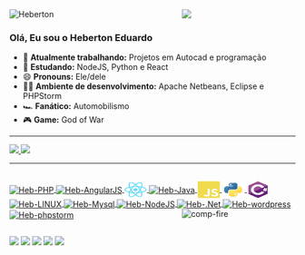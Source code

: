 <img src = "https://images-wixmp-ed30a86b8c4ca887773594c2.wixmp.com/f/73efbaf4-769a-4504-8ae3-d978caf29bd3/d5tghpr-d9bfb736-6368-4591-b54c-84b65efa60ed.png/v1/fill/w_400,h_400,strp/god_of_war_2_by_edook_d5tghpr-fullview.png?token=eyJ0eXAiOiJKV1QiLCJhbGciOiJIUzI1NiJ9.eyJzdWIiOiJ1cm46YXBwOjdlMGQxODg5ODIyNjQzNzNhNWYwZDQxNWVhMGQyNmUwIiwiaXNzIjoidXJuOmFwcDo3ZTBkMTg4OTgyMjY0MzczYTVmMGQ0MTVlYTBkMjZlMCIsIm9iaiI6W1t7ImhlaWdodCI6Ijw9NDAwIiwicGF0aCI6IlwvZlwvNzNlZmJhZjQtNzY5YS00NTA0LThhZTMtZDk3OGNhZjI5YmQzXC9kNXRnaHByLWQ5YmZiNzM2LTYzNjgtNDU5MS1iNTRjLTg0YjY1ZWZhNjBlZC5wbmciLCJ3aWR0aCI6Ijw9NDAwIn1dXSwiYXVkIjpbInVybjpzZXJ2aWNlOmltYWdlLm9wZXJhdGlvbnMiXX0.r403VwwxdctySL0xBI3N73zXJJCSAGWxoPmlJbQ1CY4" width = "200px" align = "right">

 <img src="https://komarev.com/ghpvc/?username=hebeduardo&color=green" alt="Heberton" /> 

### Olá, Eu sou o Heberton Eduardo

- 🔭 **Atualmente trabalhando:** Projetos em Autocad e programação
- 🌱 **Estudando:** NodeJS, Python e React
- 😄 **Pronouns:** Ele/dele
- 👩‍💻 **Ambiente de desenvolvimento:** Apache Netbeans, Eclipse e PHPStorm
- 🏎 **Fanático:** Automobilismo
- 🎮 **Game:** God of War

 ---
 <div>
  <a href="https://github.com/hebeduardo">
  <img src="https://github-readme-stats.vercel.app/api?username=hebeduardo&show_icons=true&theme=onedark&include_all_commits=true&count_private=true"/>
    <img src="https://github-readme-stats.vercel.app/api/top-langs/?username=hebeduardo&layout=compact&langs_count=7&theme=onedark"/>
  
</div>
  
  ---
<div style="display: inline_block"><br>
  <img align="center" alt="Heb-PHP" height="30" width="40" src="https://cdn.jsdelivr.net/gh/devicons/devicon/icons/php/php-plain.svg">
  <img align="center" alt="Heb-AngularJS" height="30" width="40" src="https://cdn.jsdelivr.net/gh/devicons/devicon/icons/angularjs/angularjs-original.svg">
  <img align="center" alt="Heb-React" height="30" width="40" src="https://raw.githubusercontent.com/devicons/devicon/master/icons/react/react-original.svg">
  <img align="center" alt="Heb-Java" height="30" width="40" src="https://cdn.jsdelivr.net/gh/devicons/devicon/icons/java/java-original-wordmark.svg">
  <img align="center" alt="Heb-Js" height="30" width="40" src="https://raw.githubusercontent.com/devicons/devicon/master/icons/javascript/javascript-plain.svg">
  <img align="center" alt="Heb-Python" height="30" width="40" src="https://raw.githubusercontent.com/devicons/devicon/master/icons/python/python-original.svg">
  <img align="center" alt="Heb-Csharp" height="30" width="40" src="https://raw.githubusercontent.com/devicons/devicon/master/icons/csharp/csharp-original.svg">
  <img align="center" alt="Heb-LINUX" height="30" width="40" src="https://cdn.jsdelivr.net/gh/devicons/devicon/icons/linux/linux-original.svg">
  <img align="center" alt="Heb-Mysql" height="30" width="40" src="https://cdn.jsdelivr.net/gh/devicons/devicon/icons/mysql/mysql-original.svg">
  <img align="center" alt="Heb-NodeJS" height="30" width="40" src="https://cdn.jsdelivr.net/gh/devicons/devicon/icons/nodejs/nodejs-original.svg">
  <img align="center" alt="Heb-.Net" height="30" width="40" src="https://cdn.jsdelivr.net/gh/devicons/devicon/icons/dot-net/dot-net-original.svg">
  <img align="center" alt="Heb-wordpress" height="30" width="40" src="https://cdn.jsdelivr.net/gh/devicons/devicon/icons/wordpress/wordpress-original.svg">
  <img align="center" alt="Heb-phpstorm" height="30" width="40" src="https://cdn.jsdelivr.net/gh/devicons/devicon/icons/phpstorm/phpstorm-original-wordmark.svg">
  <img align="right" alt="comp-fire" src="https://64.media.tumblr.com/tumblr_mf4wmxdCaM1rnvwt1.gif" width = "200px">
  </div>
  
  ##
 
<div> 
  <a href="https://www.youtube.com/channel/UCA9cf9kDQNzLZGS8QJsSBdw" target="_blank"><img src="https://img.shields.io/badge/YouTube-FF0000?style=for-the-badge&logo=youtube&logoColor=white" target="_blank"></a>
  <a href="https://instagram.com/heb_erton" target="_blank"><img src="https://img.shields.io/badge/-Instagram-%23E4405F?style=for-the-badge&logo=instagram&logoColor=white" target="_blank"></a>
  <a href = "mailto:ecdarkmoon@gmail.com"><img src="https://img.shields.io/badge/-Gmail-%23333?style=for-the-badge&logo=gmail&logoColor=white" target="_blank"></a>
  <a href="https://www.linkedin.com/in/heberton-eduardo-castelo-branco-90493346/" target="_blank"><img src="https://img.shields.io/badge/-LinkedIn-%230077B5?style=for-the-badge&logo=linkedin&logoColor=white" target="_blank"></a> 
 <a href="https://twitter.com/Ursene2/" target="_blank"><img src="https://img.shields.io/badge/Twitter-1DA1F2?style=for-the-badge&logo=twitter&logoColor=white" target="_blank"></a>
 
</div>
  
